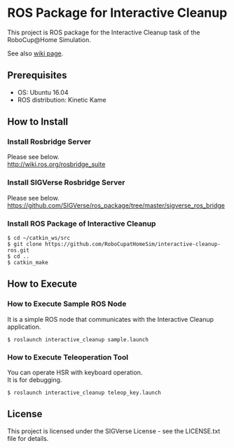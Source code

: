 # ROS Package for Interactive Cleanup

This project is ROS package for the Interactive Cleanup task of the RoboCup@Home Simulation.

See also [wiki page](https://github.com/RoboCupatHomeSim/interactive-cleanup-ros/wiki).


## Prerequisites

- OS: Ubuntu 16.04
- ROS distribution: Kinetic Kame

## How to Install

### Install Rosbridge Server

Please see below.  
http://wiki.ros.org/rosbridge_suite

### Install SIGVerse Rosbridge Server

Please see below.  
https://github.com/SIGVerse/ros_package/tree/master/sigverse_ros_bridge

### Install ROS Package of Interactive Cleanup

```bash:
$ cd ~/catkin_ws/src
$ git clone https://github.com/RoboCupatHomeSim/interactive-cleanup-ros.git
$ cd ..
$ catkin_make
```

## How to Execute

### How to Execute Sample ROS Node

It is a simple ROS node that communicates with the Interactive Cleanup application.

```bash:
$ roslaunch interactive_cleanup sample.launch
```

### How to Execute Teleoperation Tool

You can operate HSR with keyboard operation.  
It is for debugging.

```bash:
$ roslaunch interactive_cleanup teleop_key.launch
```

## License

This project is licensed under the SIGVerse License - see the LICENSE.txt file for details.

